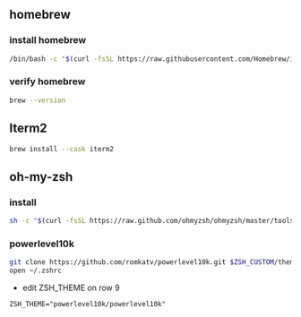 ## homebrew

### install homebrew
```sh
/bin/bash -c "$(curl -fsSL https://raw.githubusercontent.com/Homebrew/install/HEAD/install.sh)"
```

### verify homebrew
```sh
brew --version
```

## Iterm2
```sh
brew install --cask iterm2
```

## oh-my-zsh

### install
```sh
sh -c "$(curl -fsSL https://raw.github.com/ohmyzsh/ohmyzsh/master/tools/install.sh)"
```

### powerlevel10k
```sh
git clone https://github.com/romkatv/powerlevel10k.git $ZSH_CUSTOM/themes/powerlevel10k
open ~/.zshrc
```

- edit ZSH_THEME on row 9
```
ZSH_THEME="powerlevel10k/powerlevel10k"
```






